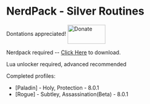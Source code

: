 # NerdPack - Silver Routines

Dontations appreciated! <a href="https://www.paypal.me/silver9172"><img src="https://pbs.twimg.com/media/DgQW88wVAAAFWeI.jpg" alt="Donate" width="100" height="50" align = "center" /></a>

Nerdpack required -- [Click Here](https://github.com/MrTheSoulz/NerdPack-Tool/raw/master/NeP-ToolBox_Release.zip) to download.

Lua unlocker required, advanced recommended

Completed profiles:
- [Paladin] - Holy, Protection - 8.0.1
- [Rogue] - Subtley, Assassination(Beta) - 8.0.1
